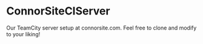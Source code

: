 ConnorSiteCIServer
==================

Our TeamCity server setup at connorsite.com. Feel free to clone and modify to your liking!
